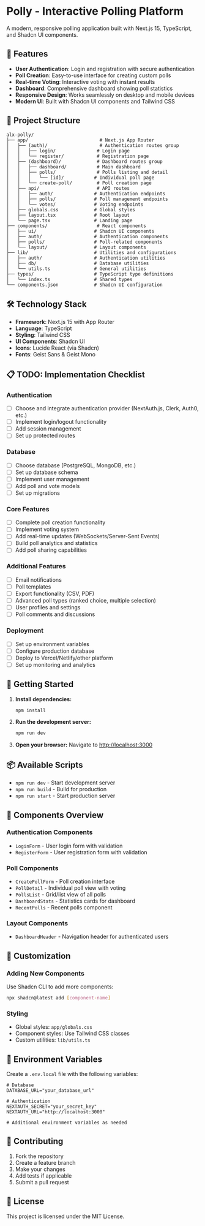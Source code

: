 # Polly - Interactive Polling Platform

A modern, responsive polling application built with Next.js 15, TypeScript, and Shadcn UI components.

## 🚀 Features

- **User Authentication**: Login and registration with secure authentication
- **Poll Creation**: Easy-to-use interface for creating custom polls
- **Real-time Voting**: Interactive voting with instant results
- **Dashboard**: Comprehensive dashboard showing poll statistics
- **Responsive Design**: Works seamlessly on desktop and mobile devices
- **Modern UI**: Built with Shadcn UI components and Tailwind CSS

## 📁 Project Structure

```
alx-polly/
├── app/                          # Next.js App Router
│   ├── (auth)/                   # Authentication routes group
│   │   ├── login/               # Login page
│   │   └── register/            # Registration page
│   ├── (dashboard)/             # Dashboard routes group
│   │   ├── dashboard/           # Main dashboard
│   │   ├── polls/               # Polls listing and detail
│   │   │   └── [id]/           # Individual poll page
│   │   └── create-poll/         # Poll creation page
│   ├── api/                     # API routes
│   │   ├── auth/               # Authentication endpoints
│   │   ├── polls/              # Poll management endpoints
│   │   └── votes/              # Voting endpoints
│   ├── globals.css             # Global styles
│   ├── layout.tsx              # Root layout
│   └── page.tsx                # Landing page
├── components/                  # React components
│   ├── ui/                     # Shadcn UI components
│   ├── auth/                   # Authentication components
│   ├── polls/                  # Poll-related components
│   └── layout/                 # Layout components
├── lib/                        # Utilities and configurations
│   ├── auth/                   # Authentication utilities
│   ├── db/                     # Database utilities
│   └── utils.ts                # General utilities
├── types/                      # TypeScript type definitions
│   └── index.ts                # Shared types
└── components.json             # Shadcn UI configuration
```

## 🛠️ Technology Stack

- **Framework**: Next.js 15 with App Router
- **Language**: TypeScript
- **Styling**: Tailwind CSS
- **UI Components**: Shadcn UI
- **Icons**: Lucide React (via Shadcn)
- **Fonts**: Geist Sans & Geist Mono

## 📋 TODO: Implementation Checklist

### Authentication
- [ ] Choose and integrate authentication provider (NextAuth.js, Clerk, Auth0, etc.)
- [ ] Implement login/logout functionality
- [ ] Add session management
- [ ] Set up protected routes

### Database
- [ ] Choose database (PostgreSQL, MongoDB, etc.)
- [ ] Set up database schema
- [ ] Implement user management
- [ ] Add poll and vote models
- [ ] Set up migrations

### Core Features
- [ ] Complete poll creation functionality
- [ ] Implement voting system
- [ ] Add real-time updates (WebSockets/Server-Sent Events)
- [ ] Build poll analytics and statistics
- [ ] Add poll sharing capabilities

### Additional Features
- [ ] Email notifications
- [ ] Poll templates
- [ ] Export functionality (CSV, PDF)
- [ ] Advanced poll types (ranked choice, multiple selection)
- [ ] User profiles and settings
- [ ] Poll comments and discussions

### Deployment
- [ ] Set up environment variables
- [ ] Configure production database
- [ ] Deploy to Vercel/Netlify/other platform
- [ ] Set up monitoring and analytics

## 🚦 Getting Started

1. **Install dependencies:**
   ```bash
   npm install
   ```

2. **Run the development server:**
   ```bash
   npm run dev
   ```

3. **Open your browser:**
   Navigate to [http://localhost:3000](http://localhost:3000)

## 📦 Available Scripts

- `npm run dev` - Start development server
- `npm run build` - Build for production
- `npm run start` - Start production server

## 🎨 Components Overview

### Authentication Components
- `LoginForm` - User login form with validation
- `RegisterForm` - User registration form with validation

### Poll Components
- `CreatePollForm` - Poll creation interface
- `PollDetail` - Individual poll view with voting
- `PollsList` - Grid/list view of all polls
- `DashboardStats` - Statistics cards for dashboard
- `RecentPolls` - Recent polls component

### Layout Components
- `DashboardHeader` - Navigation header for authenticated users

## 🔧 Customization

### Adding New Components
Use Shadcn CLI to add more components:
```bash
npx shadcn@latest add [component-name]
```

### Styling
- Global styles: `app/globals.css`
- Component styles: Use Tailwind CSS classes
- Custom utilities: `lib/utils.ts`

## 📝 Environment Variables

Create a `.env.local` file with the following variables:

```env
# Database
DATABASE_URL="your_database_url"

# Authentication
NEXTAUTH_SECRET="your_secret_key"
NEXTAUTH_URL="http://localhost:3000"

# Additional environment variables as needed
```

## 🤝 Contributing

1. Fork the repository
2. Create a feature branch
3. Make your changes
4. Add tests if applicable
5. Submit a pull request

## 📄 License

This project is licensed under the MIT License.
